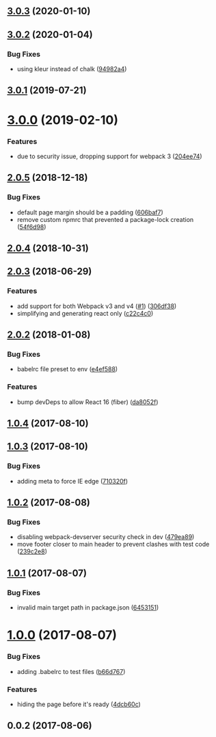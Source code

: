 ## [3.0.3](https://github.com/aversini/generator-webpack-mini/compare/v3.0.2...v3.0.3) (2020-01-10)



## [3.0.2](https://github.com/aversini/generator-webpack-mini/compare/v3.0.1...v3.0.2) (2020-01-04)


### Bug Fixes

* using kleur instead of chalk ([94982a4](https://github.com/aversini/generator-webpack-mini/commit/94982a445cd2a7af7bbf20748e73661d395aed55))



## [3.0.1](https://github.com/aversini/generator-webpack-mini/compare/v3.0.0...v3.0.1) (2019-07-21)



# [3.0.0](https://github.com/aversini/generator-webpack-mini/compare/v2.0.5...v3.0.0) (2019-02-10)


### Features

* due to security issue, dropping support for webpack 3 ([204ee74](https://github.com/aversini/generator-webpack-mini/commit/204ee74))



## [2.0.5](https://github.com/aversini/generator-webpack-mini/compare/v2.0.4...v2.0.5) (2018-12-18)


### Bug Fixes

* default page margin should be a padding ([606baf7](https://github.com/aversini/generator-webpack-mini/commit/606baf7))
* remove custom npmrc that prevented a package-lock creation ([54f6d98](https://github.com/aversini/generator-webpack-mini/commit/54f6d98))



## [2.0.4](https://github.com/aversini/generator-webpack-mini/compare/v2.0.3...v2.0.4) (2018-10-31)



## [2.0.3](https://github.com/aversini/generator-webpack-mini/compare/v2.0.2...v2.0.3) (2018-06-29)


### Features

* add support for both Webpack v3 and v4 ([#1](https://github.com/aversini/generator-webpack-mini/issues/1)) ([306df38](https://github.com/aversini/generator-webpack-mini/commit/306df38))
* simplifying and generating react only ([c22c4c0](https://github.com/aversini/generator-webpack-mini/commit/c22c4c0))



## [2.0.2](https://github.com/aversini/generator-webpack-mini/compare/v1.0.4...v2.0.2) (2018-01-08)


### Bug Fixes

* babelrc file preset to env ([e4ef588](https://github.com/aversini/generator-webpack-mini/commit/e4ef588))


### Features

* bump devDeps to allow React 16 (fiber) ([da8052f](https://github.com/aversini/generator-webpack-mini/commit/da8052f))



## [1.0.4](https://github.com/aversini/generator-webpack-mini/compare/v1.0.3...v1.0.4) (2017-08-10)



## [1.0.3](https://github.com/aversini/generator-webpack-mini/compare/v1.0.2...v1.0.3) (2017-08-10)


### Bug Fixes

* adding meta to force IE edge ([710320f](https://github.com/aversini/generator-webpack-mini/commit/710320f))



## [1.0.2](https://github.com/aversini/generator-webpack-mini/compare/v1.0.1...v1.0.2) (2017-08-08)


### Bug Fixes

* disabling webpack-devserver security check in dev ([479ea89](https://github.com/aversini/generator-webpack-mini/commit/479ea89))
* move footer closer to main header to prevent clashes with test code ([239c2e8](https://github.com/aversini/generator-webpack-mini/commit/239c2e8))



## [1.0.1](https://github.com/aversini/generator-webpack-mini/compare/v1.0.0...v1.0.1) (2017-08-07)


### Bug Fixes

* invalid main target path in package.json ([6453151](https://github.com/aversini/generator-webpack-mini/commit/6453151))



# [1.0.0](https://github.com/aversini/generator-webpack-mini/compare/v0.0.2...v1.0.0) (2017-08-07)


### Bug Fixes

* adding .babelrc to test files ([b66d767](https://github.com/aversini/generator-webpack-mini/commit/b66d767))


### Features

* hiding the page before it's ready ([4dcb60c](https://github.com/aversini/generator-webpack-mini/commit/4dcb60c))



## 0.0.2 (2017-08-06)



